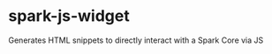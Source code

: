 spark-js-widget
===============

Generates HTML snippets to directly interact with a Spark Core via JS
